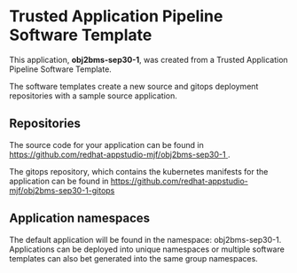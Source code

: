 # Trusted Application Pipeline Software Template

This application, **obj2bms-sep30-1**, was created from a Trusted Application Pipeline Software Template.

The software templates create a new source and gitops deployment repositories with a sample source application. 

## Repositories

The source code for your application can be found in [https://github.com/redhat-appstudio-mjf/obj2bms-sep30-1 ](https://github.com/redhat-appstudio-mjf/obj2bms-sep30-1 ).
 
The gitops repository, which contains the kubernetes manifests for the application can be found in 
[https://github.com/redhat-appstudio-mjf/obj2bms-sep30-1-gitops ](https://github.com/redhat-appstudio-mjf/obj2bms-sep30-1-gitops ) 

## Application namespaces 

The default application will be found in the namespace: obj2bms-sep30-1. Applications can be deployed into unique namespaces or multiple software templates can also bet generated into the same group namespaces.  